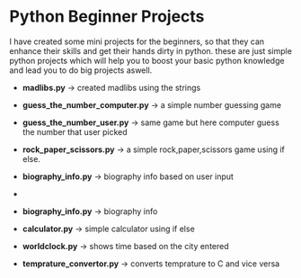 # Python Beginner Projects
 I have created some mini projects for the beginners, so that they can enhance their skills and get their hands dirty in python. these are just simple python projects which will help you to boost your basic python knowledge and lead you to do big projects aswell.

- **madlibs.py** -> created madlibs using the strings

- **guess_the_number_computer.py** -> a simple number guessing game

- **guess_the_number_user.py** -> same game but here computer guess the number that user picked

- **rock_paper_scissors.py** -> a simple rock,paper,scissors game using if else.

- **biography_info.py** ->  biography info based on user input 
- 
- **biography_info.py** ->  biography info

- **calculator.py** -> simple calculator using if else

- **worldclock.py** -> shows time based on the city entered

- **temprature_convertor.py** -> converts temprature to C and vice versa


